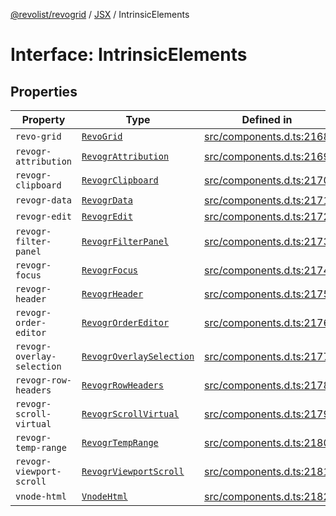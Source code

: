 [@revolist/revogrid](README.md) / [JSX](Namespace.JSX.md) / IntrinsicElements

# Interface: IntrinsicElements

## Properties

| Property | Type | Defined in |
| ------ | ------ | ------ |
| `revo-grid` | [`RevoGrid`](JSX.Interface.RevoGrid.md) | [src/components.d.ts:2168](https://github.com/revolist/revogrid/blob/684eab34b16e993178d736466d35507eda9850cd/src/components.d.ts#L2168) |
| `revogr-attribution` | [`RevogrAttribution`](JSX.Interface.RevogrAttribution.md) | [src/components.d.ts:2169](https://github.com/revolist/revogrid/blob/684eab34b16e993178d736466d35507eda9850cd/src/components.d.ts#L2169) |
| `revogr-clipboard` | [`RevogrClipboard`](JSX.Interface.RevogrClipboard.md) | [src/components.d.ts:2170](https://github.com/revolist/revogrid/blob/684eab34b16e993178d736466d35507eda9850cd/src/components.d.ts#L2170) |
| `revogr-data` | [`RevogrData`](JSX.Interface.RevogrData.md) | [src/components.d.ts:2171](https://github.com/revolist/revogrid/blob/684eab34b16e993178d736466d35507eda9850cd/src/components.d.ts#L2171) |
| `revogr-edit` | [`RevogrEdit`](JSX.Interface.RevogrEdit.md) | [src/components.d.ts:2172](https://github.com/revolist/revogrid/blob/684eab34b16e993178d736466d35507eda9850cd/src/components.d.ts#L2172) |
| `revogr-filter-panel` | [`RevogrFilterPanel`](JSX.Interface.RevogrFilterPanel.md) | [src/components.d.ts:2173](https://github.com/revolist/revogrid/blob/684eab34b16e993178d736466d35507eda9850cd/src/components.d.ts#L2173) |
| `revogr-focus` | [`RevogrFocus`](JSX.Interface.RevogrFocus.md) | [src/components.d.ts:2174](https://github.com/revolist/revogrid/blob/684eab34b16e993178d736466d35507eda9850cd/src/components.d.ts#L2174) |
| `revogr-header` | [`RevogrHeader`](JSX.Interface.RevogrHeader.md) | [src/components.d.ts:2175](https://github.com/revolist/revogrid/blob/684eab34b16e993178d736466d35507eda9850cd/src/components.d.ts#L2175) |
| `revogr-order-editor` | [`RevogrOrderEditor`](JSX.Interface.RevogrOrderEditor.md) | [src/components.d.ts:2176](https://github.com/revolist/revogrid/blob/684eab34b16e993178d736466d35507eda9850cd/src/components.d.ts#L2176) |
| `revogr-overlay-selection` | [`RevogrOverlaySelection`](JSX.Interface.RevogrOverlaySelection.md) | [src/components.d.ts:2177](https://github.com/revolist/revogrid/blob/684eab34b16e993178d736466d35507eda9850cd/src/components.d.ts#L2177) |
| `revogr-row-headers` | [`RevogrRowHeaders`](JSX.Interface.RevogrRowHeaders.md) | [src/components.d.ts:2178](https://github.com/revolist/revogrid/blob/684eab34b16e993178d736466d35507eda9850cd/src/components.d.ts#L2178) |
| `revogr-scroll-virtual` | [`RevogrScrollVirtual`](JSX.Interface.RevogrScrollVirtual.md) | [src/components.d.ts:2179](https://github.com/revolist/revogrid/blob/684eab34b16e993178d736466d35507eda9850cd/src/components.d.ts#L2179) |
| `revogr-temp-range` | [`RevogrTempRange`](JSX.Interface.RevogrTempRange.md) | [src/components.d.ts:2180](https://github.com/revolist/revogrid/blob/684eab34b16e993178d736466d35507eda9850cd/src/components.d.ts#L2180) |
| `revogr-viewport-scroll` | [`RevogrViewportScroll`](JSX.Interface.RevogrViewportScroll.md) | [src/components.d.ts:2181](https://github.com/revolist/revogrid/blob/684eab34b16e993178d736466d35507eda9850cd/src/components.d.ts#L2181) |
| `vnode-html` | [`VnodeHtml`](JSX.Interface.VnodeHtml.md) | [src/components.d.ts:2182](https://github.com/revolist/revogrid/blob/684eab34b16e993178d736466d35507eda9850cd/src/components.d.ts#L2182) |
